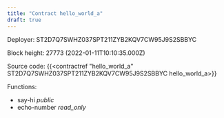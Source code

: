 ```yaml
---
title: "Contract hello_world_a"
draft: true
---
```

Deployer: ST2D7Q7SWHZ037SPT211ZYB2KQV7CW95J9S2SBBYC


 



Block height: 27773 (2022-01-11T10:10:35.000Z)

Source code: {{<contractref "hello_world_a" ST2D7Q7SWHZ037SPT211ZYB2KQV7CW95J9S2SBBYC hello_world_a>}}

Functions:

* say-hi _public_
* echo-number _read_only_
